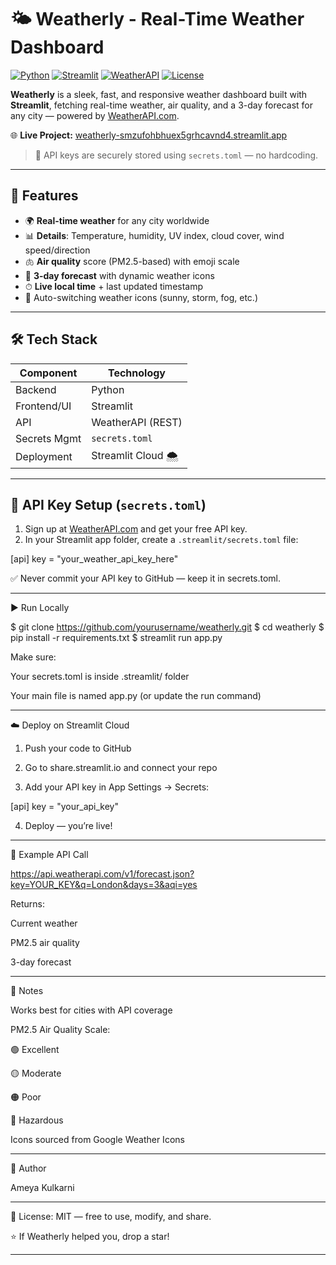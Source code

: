 # 🌤️ Weatherly - Real-Time Weather Dashboard

[![Python](https://img.shields.io/badge/python-3.8%2B-blue)]()
[![Streamlit](https://img.shields.io/badge/streamlit-1.x-red)]()
[![WeatherAPI](https://img.shields.io/badge/weatherapi-REST%20API-lightgrey)]()
[![License](https://img.shields.io/badge/license-MIT-orange)]()

**Weatherly** is a sleek, fast, and responsive weather dashboard built with **Streamlit**, fetching real-time weather, air quality, and a 3-day forecast for any city — powered by [WeatherAPI.com](https://www.weatherapi.com/).

🌐 **Live Project:** [weatherly-smzufohbhuex5grhcavnd4.streamlit.app](https://weatherly-smzufohbhuex5grhcavnd4.streamlit.app)

> 🔐 API keys are securely stored using `secrets.toml` — no hardcoding.

---

## 🚀 Features
- 🌍 **Real-time weather** for any city worldwide
- 📊 **Details**: Temperature, humidity, UV index, cloud cover, wind speed/direction
- 🫁 **Air quality** score (PM2.5-based) with emoji scale
- 📅 **3-day forecast** with dynamic weather icons
- ⏱ **Live local time** + last updated timestamp
- 🎨 Auto-switching weather icons (sunny, storm, fog, etc.)

---

## 🛠 Tech Stack
| Component     | Technology         |
|---------------|--------------------|
| Backend       | Python             |
| Frontend/UI   | Streamlit          |
| API           | WeatherAPI (REST)  |
| Secrets Mgmt  | `secrets.toml`     |
| Deployment    | Streamlit Cloud 🌨️ |

---

## 🔐 API Key Setup (`secrets.toml`)
1. Sign up at [WeatherAPI.com](https://www.weatherapi.com/) and get your free API key.
2. In your Streamlit app folder, create a `.streamlit/secrets.toml` file:

[api]
key = "your_weather_api_key_here"

✅ Never commit your API key to GitHub — keep it in secrets.toml.


---

▶️ Run Locally

$ git clone https://github.com/yourusername/weatherly.git
$ cd weatherly
$ pip install -r requirements.txt
$ streamlit run app.py

Make sure:

Your secrets.toml is inside .streamlit/ folder

Your main file is named app.py (or update the run command)



---

☁️ Deploy on Streamlit Cloud

1. Push your code to GitHub


2. Go to share.streamlit.io and connect your repo


3. Add your API key in App Settings → Secrets:



[api]
key = "your_api_key"

4. Deploy — you’re live!




---

📌 Example API Call

https://api.weatherapi.com/v1/forecast.json?key=YOUR_KEY&q=London&days=3&aqi=yes

Returns:

Current weather

PM2.5 air quality

3-day forecast



---

📝 Notes

Works best for cities with API coverage

PM2.5 Air Quality Scale:

🟢 Excellent

🟡 Moderate

🟠 Poor

🔴 Hazardous


Icons sourced from Google Weather Icons



---

👤 Author

Ameya Kulkarni


---

📜 License: MIT — free to use, modify, and share.

⭐ If Weatherly helped you, drop a star!

---



